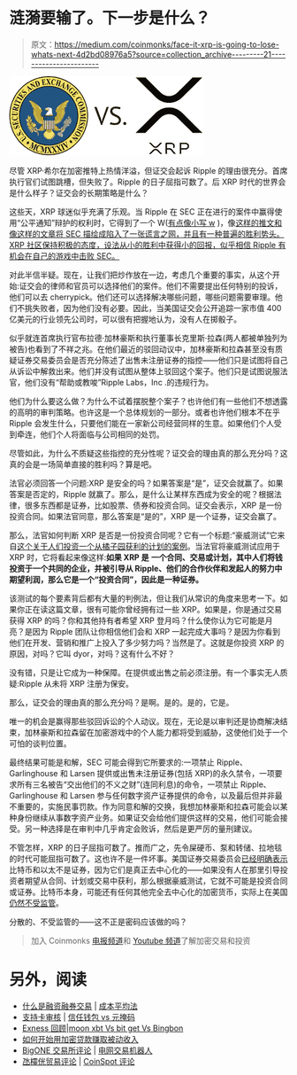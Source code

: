 # 涟漪要输了。下一步是什么？

> 原文：<https://medium.com/coinmonks/face-it-xrp-is-going-to-lose-whats-next-4d2bd08976a5?source=collection_archive---------21----------------------->

![](img/3967d810a4413109b0a3fb56a8801dbc.png)

尽管 XRP·希尔在加密推特上热情洋溢，但证交会起诉 Ripple 的理由很充分。首席执行官们试图跳槽，但失败了。Ripple 的日子屈指可数了。后 XRP 时代的世界会是什么样子？证交会的长期策略是什么？

这些天，XRP 球迷似乎充满了乐观。当 Ripple 在 SEC 正在进行的案件中赢得使用“公平通知”辩护的权利时，它得到了一个 W([有点像小写 w](/coinmonks/sec-v-ripple-filings-whos-the-biggest-loser-11a76049d829) )，像[这样的推文和像](https://twitter.com/attorneyjeremy1/status/1506038228700258309?s=20&t=wEDxi-Q9dXauA2s3jhv8zA)[这样的文章将 SEC 描绘成陷入了一张谎言之网，并且有一种普遍的胜利势头。XRP 社区保持积极的态度，设法从小的胜利中获得小的回报，似乎相信 Ripple 有机会在自己的游戏中击败 SEC。](https://cryptonews.net/news/regulation/4032297/)

对此半信半疑。现在，让我们把炒作放在一边，考虑几个重要的事实，从这个开始:证交会的律师和官员可以选择他们的案件。他们不需要提出任何特别的投诉，他们可以去 cherrypick。他们还可以选择解决哪些问题，哪些问题需要审理。他们不挑失败者，因为他们没有必要。因此，当美国证交会公开追踪一家市值 400 亿美元的行业领先公司时，可以很有把握地认为，没有人在掷骰子。

似乎就连首席执行官布拉德·加林豪斯和执行董事长克里斯·拉森(两人都被单独列为被告)也看到了不祥之兆。在他们最近的驳回动议中，加林豪斯和拉森甚至没有质疑证券交易委员会是否充分陈述了出售未注册证券的指控——他们只是试图将自己从诉讼中解救出来。他们并没有试图从整体上驳回这个案子。他们只是试图说服法官，他们没有“帮助或教唆”Ripple Labs，Inc .的违规行为。

他们为什么要这么做？为什么不试着摆脱整个案子？也许他们有一些他们不想透露的高明的审判策略。也许这是一个总体规划的一部分。或者也许他们根本不在乎 Ripple 会发生什么，只要他们能在一家新公司经营同样的生意。如果他们个人受到牵连，他们个人将面临与公司相同的处罚。

尽管如此，为什么不质疑这些指控的充分性呢？证交会的理由真的那么充分吗？这真的会是一场简单直接的胜利吗？算是吧。

法官必须回答一个问题:XRP 是安全的吗？如果答案是“是”，证交会就赢了。如果答案是否定的，Ripple 就赢了。那么，是什么让某样东西成为安全的呢？根据法律，很多东西都是证券，比如股票、债券和投资合同。证交会表示，XRP 是一份投资合同。如果法官同意，那么答案是“是的”，XRP 是一个证券，证交会赢了。

那么，法官如何判断 XRP 是否是一份投资合同呢？它有一个标题:“豪威测试”它来自[这个关于人们投资一个从橘子园获利的计划的案例](https://www.law.cornell.edu/supremecourt/text/328/293)。当法官将豪威测试应用于 XRP 时，它将看起来像这样:**如果 XRP 是** **一个合同、交易或计划，其中人们将钱投资于一个共同的企业，并被引导从 Ripple、他们的合作伙伴和发起人的努力中期望利润，那么它是一个“投资合同”，因此是一种证券。**

该测试的每个要素背后都有大量的判例法，但让我们从常识的角度来思考一下。如果你正在读这篇文章，很有可能你曾经拥有过一些 XRP。如果是，你是通过交易获得 XRP 的吗？你和其他持有者希望 XRP 登月吗？什么使你认为它可能是月亮？是因为 Ripple 团队让你相信他们会和 XRP 一起完成大事吗？是因为你看到他们在开发、营销和推广上投入了多少努力吗？当然是了。这就是你投资 XRP 的原因，对吗？它叫 dyor，对吗？这有什么不好？

没有错，只是让它成为一种保障。在提供或出售之前必须注册。有一个事实无人质疑:Ripple 从未将 XRP 注册为保安。

那么，证交会的理由真的那么充分吗？是啊。是的。是的，它是。

唯一的机会是赢得那些驳回诉讼的个人动议。现在，无论是以审判还是协商解决结束，加林豪斯和拉森留在加密游戏中的个人能力都将受到威胁，这使他们处于一个可怕的谈判位置。

最终结果可能是和解，SEC 可能会得到它所要求的:一项禁止 Ripple、Garlinghouse 和 Larsen 提供或出售未注册证券(包括 XRP)的永久禁令，一项要求所有三名被告“交出他们的不义之财”(连同利息)的命令，一项禁止 Ripple、Garlinghouse 和 Larsen 参与任何数字资产证券提供的命令，以及最后但并非最不重要的，实施民事罚款。作为同意和解的交换，我想加林豪斯和拉森可能会以某种身份继续从事数字资产业务。如果证交会给他们提供这样的交易，他们可能会接受。另一种选择是在审判中几乎肯定会败诉，然后是更严厉的量刑建议。

不管怎样，XRP 的日子屈指可数了。推而广之，先令屎硬币、泵和转储、拉地毯的时代可能屈指可数了。这也许不是一件坏事。美国证券交易委员会[已经明确表示](https://www.sec.gov/news/speech/speech-hinman-061418#_ftn9)比特币和以太不是证券，因为它们是真正去中心化的——如果没有人在那里引导投资者期望从合同、计划或交易中获利，那么根据豪威测试，它就不可能是投资合同或证券。比特币本身，可能还有任何其他完全去中心化的加密货币，实际上在美国[仍然不受监管](https://www.yahoo.com/video/cftc-reminds-sec-regulate-derivatives-123215809.html)。

分散的、不受监管的——这不正是密码应该做的吗？

> 加入 Coinmonks [电报频道](https://t.me/coincodecap)和 [Youtube 频道](https://www.youtube.com/c/coinmonks/videos)了解加密交易和投资

# 另外，阅读

*   [什么是融资融券交易](https://coincodecap.com/margin-trading) | [成本平均法](https://coincodecap.com/dca)
*   [支持卡审核](https://coincodecap.com/uphold-card-review) | [信任钱包 vs 元掩码](https://coincodecap.com/trust-wallet-vs-metamask)
*   [Exness 回顾](https://coincodecap.com/exness-review)|[moon xbt Vs bit get Vs Bingbon](https://coincodecap.com/bingbon-vs-bitget-vs-moonxbt)
*   [如何开始用加密贷款赚取被动收入](https://coincodecap.com/passive-income-crypto-lending)
*   [BigONE 交易所评论](/coinmonks/bigone-exchange-review-64705d85a1d4) | [电网交易机器人](https://coincodecap.com/grid-trading)
*   [氹欞侊贸易评论](https://coincodecap.com/anny-trade-review) | [CoinSpot 评论](https://coincodecap.com/coinspot-review)
